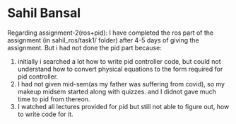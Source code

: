 # Sahil Bansal
Regarding assignment-2(ros+pid):
I have completed the ros part of the assignment (in sahil_ros/task1/ folder) after 4-5 days of giving the assignment.
But i had not done the pid part because:
1) initially i searched a lot how to write pid controller code, but could not understand how to convert physical equations to the form required for pid controller.
2) I had not given mid-sem(as my father was suffering from covid), so my makeup midsem started along with quizzes. and I didnot gave much time to pid from thereon.
3) I watched all lectures provided for pid but still not able to figure out, how to write code for it.